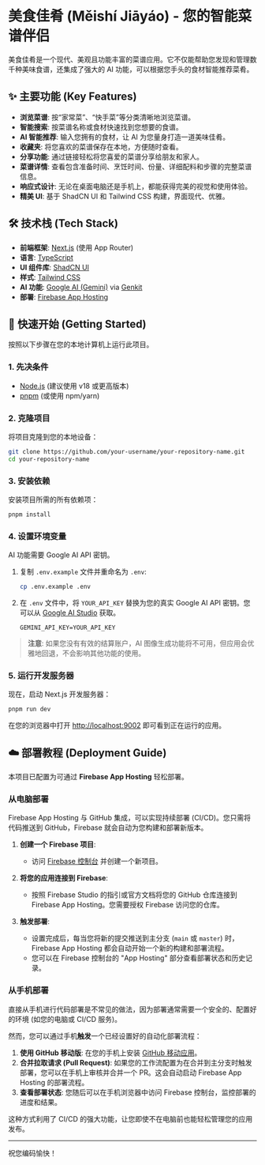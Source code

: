# 美食佳肴 (Měishí Jiāyáo) - 您的智能菜谱伴侣

美食佳肴是一个现代、美观且功能丰富的菜谱应用。它不仅能帮助您发现和管理数千种美味食谱，还集成了强大的 AI 功能，可以根据您手头的食材智能推荐菜肴。

## ✨ 主要功能 (Key Features)

*   **浏览菜谱**: 按“家常菜”、“快手菜”等分类清晰地浏览菜谱。
*   **智能搜索**: 按菜谱名称或食材快速找到您想要的食谱。
*   **AI 智能推荐**: 输入您拥有的食材，让 AI 为您量身打造一道美味佳肴。
*   **收藏夹**: 将您喜欢的菜谱保存在本地，方便随时查看。
*   **分享功能**: 通过链接轻松将您喜爱的菜谱分享给朋友和家人。
*   **菜谱详情**: 查看包含准备时间、烹饪时间、份量、详细配料和步骤的完整菜谱信息。
*   **响应式设计**: 无论在桌面电脑还是手机上，都能获得完美的视觉和使用体验。
*   **精美 UI**: 基于 ShadCN UI 和 Tailwind CSS 构建，界面现代、优雅。

## 🛠️ 技术栈 (Tech Stack)

*   **前端框架**: [Next.js](https://nextjs.org/) (使用 App Router)
*   **语言**: [TypeScript](https://www.typescriptlang.org/)
*   **UI 组件库**: [ShadCN UI](https://ui.shadcn.com/)
*   **样式**: [Tailwind CSS](https://tailwindcss.com/)
*   **AI 功能**: [Google AI (Gemini)](https://ai.google/discover/gemini/) via [Genkit](https://firebase.google.com/docs/genkit)
*   **部署**: [Firebase App Hosting](https://firebase.google.com/docs/app-hosting)

## 🚀 快速开始 (Getting Started)

按照以下步骤在您的本地计算机上运行此项目。

### 1. 先决条件

*   [Node.js](https://nodejs.org/) (建议使用 v18 或更高版本)
*   [pnpm](https://pnpm.io/installation) (或使用 npm/yarn)

### 2. 克隆项目

将项目克隆到您的本地设备：

```bash
git clone https://github.com/your-username/your-repository-name.git
cd your-repository-name
```

### 3. 安装依赖

安装项目所需的所有依赖项：

```bash
pnpm install
```

### 4. 设置环境变量

AI 功能需要 Google AI API 密钥。

1.  复制 `.env.example` 文件并重命名为 `.env`:
    ```bash
    cp .env.example .env
    ```
2.  在 `.env` 文件中，将 `YOUR_API_KEY` 替换为您的真实 Google AI API 密钥。您可以从 [Google AI Studio](https://aistudio.google.com/app/apikey) 获取。
    ```
    GEMINI_API_KEY=YOUR_API_KEY
    ```

> **注意**: 如果您没有有效的结算账户，AI 图像生成功能将不可用，但应用会优雅地回退，不会影响其他功能的使用。

### 5. 运行开发服务器

现在，启动 Next.js 开发服务器：

```bash
pnpm run dev
```

在您的浏览器中打开 [http://localhost:9002](http://localhost:9002) 即可看到正在运行的应用。

## ☁️ 部署教程 (Deployment Guide)

本项目已配置为可通过 **Firebase App Hosting** 轻松部署。

### 从电脑部署

Firebase App Hosting 与 GitHub 集成，可以实现持续部署 (CI/CD)。您只需将代码推送到 GitHub，Firebase 就会自动为您构建和部署新版本。

1.  **创建一个 Firebase 项目**:
    *   访问 [Firebase 控制台](https://console.firebase.google.com/) 并创建一个新项目。

2.  **将您的应用连接到 Firebase**:
    *   按照 Firebase Studio 的指引或官方文档将您的 GitHub 仓库连接到 Firebase App Hosting。您需要授权 Firebase 访问您的仓库。

3.  **触发部署**:
    *   设置完成后，每当您将新的提交推送到主分支 (`main` 或 `master`) 时，Firebase App Hosting 都会自动开始一个新的构建和部署流程。
    *   您可以在 Firebase 控制台的 "App Hosting" 部分查看部署状态和历史记录。

### 从手机部署

直接从手机进行代码部署是不常见的做法，因为部署通常需要一个安全的、配置好的环境 (如您的电脑或 CI/CD 服务)。

然而，您可以通过手机**触发**一个已经设置好的自动化部署流程：

1.  **使用 GitHub 移动版**: 在您的手机上安装 [GitHub 移动应用](https://github.com/mobile)。
2.  **合并拉取请求 (Pull Request)**: 如果您的工作流配置为在合并到主分支时触发部署，您可以在手机上审核并合并一个 PR。这会自动启动 Firebase App Hosting 的部署流程。
3.  **查看部署状态**: 您随后可以在手机浏览器中访问 Firebase 控制台，监控部署的进度和结果。

这种方式利用了 CI/CD 的强大功能，让您即使不在电脑前也能轻松管理您的应用发布。

---

祝您编码愉快！
